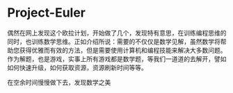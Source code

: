# Project-Euler

偶然在网上发现这个欧拉计划，开始做了几个，发现特有意思，在训练编程思维的同时，也训练数学思维。正如介绍所说：需要的不仅仅是数学见解，虽然数学将帮助您获得优雅而有效的方法，但是需要使用计算机和编程技能来解决大多数问题。作为解题，也是游戏，实事上所有游戏都是数学题，等我们一道道的去解开，譬如如何快速升级，如何获取资源，资源刷新时间等等。

在空余时间慢慢做下去，发现数学之美

